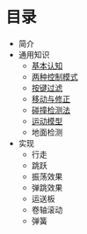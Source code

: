 # 目录

- 简介
- 通用知识
  - [基本认知](gamebasic.md)
  - [两种控制模式](ctrlpattern.md)
  - [按键过滤](keyfilter.md)
  - [移动与修正](movecorrection.md)
  - [碰撞检测法](colldet.md)
  - [运动模型](movemodel.md)
  - 地面检测
- 实现
  - 行走
  - 跳跃
  - 振荡效果
  - 弹跳效果
  - 运送板
  - 卷轴滚动
  - 弹簧

